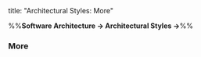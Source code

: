 <frontmatter>
title: "Architectural Styles: More"
</frontmatter>

<link rel="stylesheet" href="{{baseUrl}}/css/textbook.css">

<div class="website-content" id="all">

%%**Software Architecture → Architectural Styles →**%%

### More

<div id="main">

<include src="./moreStyles/embed.md" boilerplate  />
<include src="./usingStyles/embed.md" boilerplate  />

</div>
</div>
